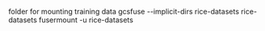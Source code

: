folder for mounting training data
gcsfuse --implicit-dirs rice-datasets rice-datasets
fusermount -u rice-datasets